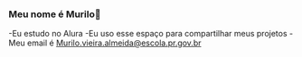 ### Meu nome é Murilo💙
-Eu estudo no Alura
-Eu uso esse espaço para compartilhar meus projetos 
-Meu email é Murilo.vieira.almeida@escola.pr.gov.br
